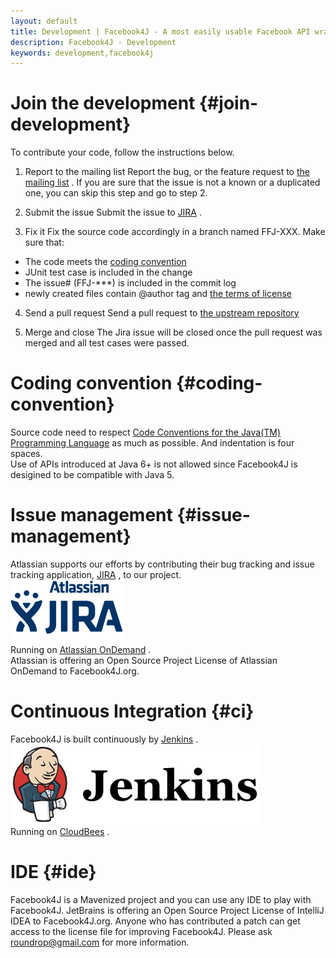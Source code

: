 ```yaml
---
layout: default
title: Development | Facebook4J - A most easily usable Facebook API wrapper in Java
description: Facebook4J - Development
keywords: development,facebook4j
---
```

# Join the development {#join-development}

To contribute your code, follow the instructions below.

1. Report to the mailing list
Report the bug, or the feature request to [the mailing list](http://groups.google.com/group/facebook4j) . If you are sure that the issue is not a known or a duplicated one, you can skip this step and go to step 2.

2. Submit the issue
Submit the issue to [JIRA](https://roundrop.atlassian.net/browse/FFJ) .

3. Fix it
Fix the source code accordingly in a branch named FFJ-XXX. Make sure that:
* The code meets the [coding convention](#coding-convention)
* JUnit test case is included in the change
* The issue# (FFJ-***) is included in the commit log
* newly created files contain @author tag and [the terms of license](/en/index.html#license)

4. Send a pull request
Send a pull request to [the upstream repository](http://github.com/roundrop)

5. Merge and close
The Jira issue will be closed once the pull request was merged and all test cases were passed.

# Coding convention {#coding-convention}
Source code need to respect [Code Conventions for the Java(TM) Programming Language](http://www.oracle.com/technetwork/java/codeconvtoc-136057.html) as much as possible. And indentation is four spaces.  
Use of APIs introduced at Java 6+ is not allowed since Facebook4J is desigined to be compatible with Java 5.

# Issue management {#issue-management}
Atlassian supports our efforts by contributing their bug tracking and issue tracking application, [JIRA](https://roundrop.atlassian.net/browse/FFJ) , to our project.  
[![JIRA](/images/jira.png)](https://roundrop.atlassian.net/browse/FFJ)  
Running on [Atlassian OnDemand](https://www.atlassian.com/en/software/ondemand/overview) .  
Atlassian is offering an Open Source Project License of Atlassian OnDemand to Facebook4J.org.

# Continuous Integration {#ci}
Facebook4J is built continuously by [Jenkins](https://roundrop.ci.cloudbees.com/job/F4J/) .  
[![Jenkins](/images/jenkins_logo.png)](https://roundrop.ci.cloudbees.com/job/F4J/)  
Running on [CloudBees](http://www.cloudbees.com) .

# IDE {#ide}
Facebook4J is a Mavenized project and you can use any IDE to play with Facebook4J. JetBrains is offering an Open Source Project License of IntelliJ IDEA to Facebook4J.org. Anyone who has contributed a patch can get access to the license file for improving Facebook4J. Please ask roundrop@gmail.com for more information.
